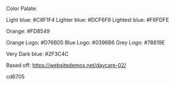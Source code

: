 Color Palate:

Light blue: #C8F1F4
Lighter blue: #DCF6F8
Lightest blue: #F6FDFE

Orange: #FD8549

Orange Logo: #D76B05
Blue Logo: #0396B6
Grey Logo: #78819E

Very Dark blue: #2F3C4C

Based off: https://websitedemos.net/daycare-02/

cd6705